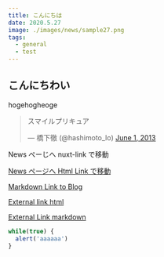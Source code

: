 ```yaml
---
title: こんにちは
date: 2020.5.27
image: ./images/news/sample27.png
tags: 
  - general
  - test
---
```


## こんにちわい

hogehogheoge

<blockquote class="twitter-tweet"><p lang="ja" dir="ltr">スマイルプリキュア</p>&mdash; 橋下徹 (@hashimoto_lo) <a href="https://twitter.com/hashimoto_lo/status/340640143058825216?ref_src=twsrc%5Etfw">June 1, 2013</a></blockquote> <script async src="https://platform.twitter.com/widgets.js" charset="utf-8"></script>

<nuxt-link to="/news">News ぺーじへ nuxt-link で移動</nuxt-link>

<a href="/news">News ページへ Html Link で移動</a>

[Markdown Link to Blog](/news)

<a href="https://nuxtjs.org">External link html</a>

[External Link markdown](https://nuxtjs.org)

```js
while(true) {
  alert('aaaaaa')
}
```